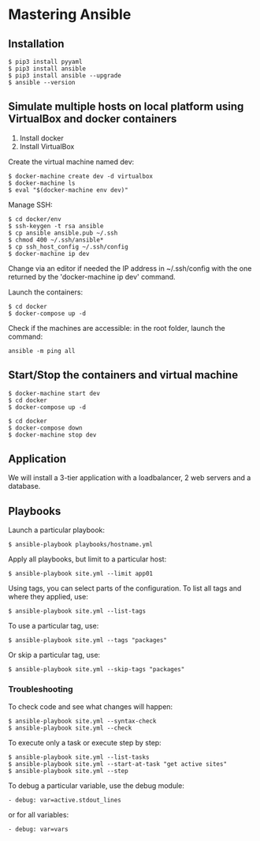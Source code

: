 # Mastering Ansible

## Installation

```
$ pip3 install pyyaml
$ pip3 install ansible
$ pip3 install ansible --upgrade
$ ansible --version
```
## Simulate multiple hosts on local platform using VirtualBox and docker containers

1. Install docker
2. Install VirtualBox

Create the virtual machine named dev:
```
$ docker-machine create dev -d virtualbox
$ docker-machine ls
$ eval "$(docker-machine env dev)"
```

Manage SSH:
```
$ cd docker/env
$ ssh-keygen -t rsa ansible
$ cp ansible ansible.pub ~/.ssh
$ chmod 400 ~/.ssh/ansible*
$ cp ssh_host_config ~/.ssh/config
$ docker-machine ip dev
```
Change via an editor if needed the IP address in ~/.ssh/config with the one returned by the 'docker-machine ip dev' command.

Launch the containers:
```
$ cd docker
$ docker-compose up -d
```

Check if the machines are accessible: in the root folder, launch the command:
```
ansible -m ping all
```

## Start/Stop the containers and virtual machine

```
$ docker-machine start dev
$ cd docker
$ docker-compose up -d
```

```
$ cd docker
$ docker-compose down
$ docker-machine stop dev
```

## Application

We will install a 3-tier application with a loadbalancer, 2 web servers and a database.

## Playbooks

Launch a particular playbook:
```
$ ansible-playbook playbooks/hostname.yml
```

Apply all playbooks, but limit to a particular host:
```
$ ansible-playbook site.yml --limit app01
```

Using tags, you can select parts of the configuration. To list all tags and where they applied, use:
```
$ ansible-playbook site.yml --list-tags
```
To use a particular tag, use:
```
$ ansible-playbook site.yml --tags "packages"
```
Or skip a particular tag, use:
```
$ ansible-playbook site.yml --skip-tags "packages"
```

### Troubleshooting

To check code and see what changes will happen:
```
$ ansible-playbook site.yml --syntax-check
$ ansible-playbook site.yml --check
```

To execute only a task or execute step by step:
```
$ ansible-playbook site.yml --list-tasks
$ ansible-playbook site.yml --start-at-task "get active sites"
$ ansible-playbook site.yml --step
```

To debug a particular variable, use the debug module:
```
- debug: var=active.stdout_lines
```
or for all variables:
```
- debug: var=vars
```
